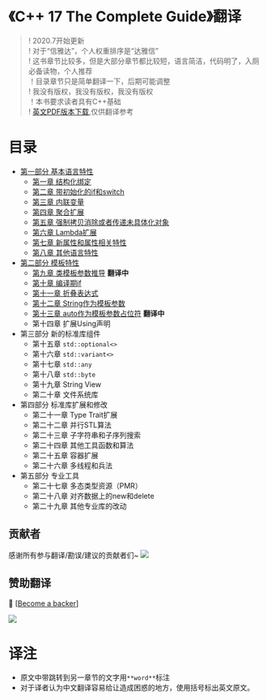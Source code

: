 # 《C++ 17 The Complete Guide》翻译

> ! 2020.7开始更新<br/>
> ! 对于“信雅达”，个人权重排序是“达雅信”<br/>
> ! 这书章节比较多，但是大部分章节都比较短，语言简洁，代码明了，入厕必备读物，个人推荐<br/>
> ！目录章节只是简单翻译一下，后期可能调整<br/>
> ! 我没有版权，我没有版权，我没有版权<br/>
> ！本书要求读者具有C++基础<br/>
> ! [英文PDF版本下载](https://github.com/kelthuzadx/Cpp17TheCompleteGuideChinese/blob/master/public/Cpp17TheCompleteGuide.pdf),仅供翻译参考<br/>

# 目录
+ [第一部分 基本语言特性](part1/README.md)
  + [第一章 结构化绑定](part1/cp1.md)
  + [第二章 带初始化的if和switch](part1/cp2.md)
  + [第三章 内联变量](part1/cp3.md)
  + [第四章 聚合扩展](part1/cp4.md)
  + [第五章 强制拷贝消除或者传递未具体化对象](part1/cp5.md)
  + [第六章 Lambda扩展](part1/cp6.md)
  + [第七章 新属性和属性相关特性](part1/cp7.md)
  + [第八章 其他语言特性](part1/cp8.md)
+ [第二部分 模板特性](part2/README.md)
  + [第九章 类模板参数推导](part2/cp9.md) **翻译中**
  + [第十章 编译期if](part2/cp10.md)
  + [第十一章 折叠表达式](part2/cp11.md)
  + [第十二章 String作为模板参数](part2/cp12.md)
  + [第十三章 auto作为模板参数占位符](part2/cp13.md) **翻译中**
  + 第十四章 扩展Using声明
+ 第三部分 新的标准库组件
  + 第十五章 `std::optional<>`
  + 第十六章 `std::variant<>`
  + 第十七章 `std::any`
  + 第十八章 `std::byte`
  + 第十九章 String View
  + 第二十章 文件系统库
+ 第四部分 标准库扩展和修改
  + 第二十一章 Type Trait扩展
  + 第二十二章 并行STL算法
  + 第二十三章 子字符串和子序列搜索
  + 第二十四章 其他工具函数和算法
  + 第二十五章 容器扩展
  + 第二十六章 多线程和兵法
+ 第五部分 专业工具
  + 第二十七章 多态类型资源（PMR）
  + 第二十八章 对齐数据上的new和delete
  + 第二十九章 其他专业库的改动

## 贡献者

感谢所有参与翻译/勘误/建议的贡献者们~
<a href="https://github.com/kelthuzadx/Cpp17TheCompleteGuideChinese/graphs/contributors"><img src="https://opencollective.com/Cpp17TheCompleteGuideChinese/contributors.svg?width=890&button=false" /></a>

## 赞助翻译

 🙏 [[Become a backer](https://opencollective.com/Cpp17TheCompleteGuideChinese#backer)]

<a href="https://opencollective.com/Cpp17TheCompleteGuideChinese#backers" target="_blank"><img src="https://opencollective.com/Cpp17TheCompleteGuideChinese/backers.svg?width=890"></a>

# 译注
+ 原文中带跳转到另一章节的文字用`**word**`标注
+ 对于译者认为中文翻译容易给让造成困惑的地方，使用括号标出英文原文。